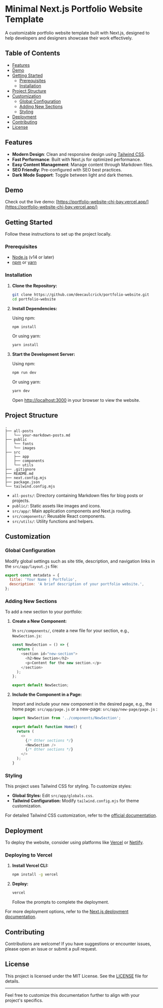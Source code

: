 # Minimal Next.js Portfolio Website Template

A customizable portfolio website template built with Next.js, designed to help developers and designers showcase their work effectively.

## Table of Contents

- [Features](#features)
- [Demo](#demo)
- [Getting Started](#getting-started)
  - [Prerequisites](#prerequisites)
  - [Installation](#installation)
- [Project Structure](#project-structure)
- [Customization](#customization)
  - [Global Configuration](#global-configuration)
  - [Adding New Sections](#adding-new-sections)
  - [Styling](#styling)
- [Deployment](#deployment)
- [Contributing](#contributing)
- [License](#license)

## Features

- **Modern Design**: Clean and responsive design using [Tailwind CSS](https://tailwindcss.com/).
- **Fast Performance**: Built with Next.js for optimized performance.
- **Easy Content Management**: Manage content through Markdown files.
- **SEO Friendly**: Pre-configured with SEO best practices.
- **Dark Mode Support**: Toggle between light and dark themes.

## Demo

Check out the live demo: [https://portfolio-website-chi-bay.vercel.app/](https://portfolio-website-chi-bay.vercel.app/)

## Getting Started

Follow these instructions to set up the project locally.

### Prerequisites

- [Node.js](https://nodejs.org/) (v14 or later)
- [npm](https://www.npmjs.com/) or [yarn](https://yarnpkg.com/)

### Installation

1. **Clone the Repository:**

   ```bash
   git clone https://github.com/deecaulcrick/portfolio-website.git
   cd portfolio-website
   ```

2. **Install Dependencies:**

   Using npm:

   ```bash
   npm install
   ```

   Or using yarn:

   ```bash
   yarn install
   ```

3. **Start the Development Server:**

   Using npm:

   ```bash
   npm run dev
   ```

   Or using yarn:

   ```bash
   yarn dev
   ```

   Open [http://localhost:3000](http://localhost:3000) in your browser to view the website.

## Project Structure

```
.
├── all-posts
│   └── your-markdown-posts.md
├── public
│   └── fonts
│   └── images
├── src
│   ├── app
│   ├── components
│   └── utils
├── .gitignore
├── README.md
├── next.config.mjs
├── package.json
└── tailwind.config.mjs
```

- `all-posts/`: Directory containing Markdown files for blog posts or projects.
- `public/`: Static assets like images and icons.
- `src/app/`: Main application components and Next.js routing.
- `src/components/`: Reusable React components.
- `src/utils/`: Utility functions and helpers.

## Customization

### Global Configuration

Modify global settings such as site title, description, and navigation links in the `src/app/layout.js` file:

```javascript
export const metadata = {
  title: 'Your Name | Portfolio',
  description: 'A brief description of your portfolio website.',
};
```

### Adding New Sections

To add a new section to your portfolio:

1. **Create a New Component:**

   In `src/components/`, create a new file for your section, e.g., `NewSection.js`:

   ```javascript
   const NewSection = () => {
     return (
       <section id="new-section">
         <h2>New Section</h2>
         <p>Content for the new section.</p>
       </section>
     );
   };

   export default NewSection;
   ```

2. **Include the Component in a Page:**

   Import and include your new component in the desired page, e.g., the home page: `src/app/page.js` or a new-page: `src/app/new-page/page.js` :

   ```javascript
   import NewSection from '../components/NewSection';

   export default function Home() {
     return (
       <>
         {/* Other sections */}
         <NewSection />
         {/* Other sections */}
       </>
     );
   }
   ```

### Styling

This project uses Tailwind CSS for styling. To customize styles:

- **Global Styles:** Edit `src/app/globals.css`.
- **Tailwind Configuration:** Modify `tailwind.config.mjs` for theme customization.

For detailed Tailwind CSS customization, refer to the [official documentation](https://tailwindcss.com/docs/configuration).

## Deployment

To deploy the website, consider using platforms like [Vercel](https://vercel.com/) or [Netlify](https://www.netlify.com/).

### Deploying to Vercel

1. **Install Vercel CLI:**

   ```bash
   npm install -g vercel
   ```

2. **Deploy:**

   ```bash
   vercel
   ```

   Follow the prompts to complete the deployment.

For more deployment options, refer to the [Next.js deployment documentation](https://nextjs.org/docs/deployment).

## Contributing

Contributions are welcome! If you have suggestions or encounter issues, please open an issue or submit a pull request.

## License

This project is licensed under the MIT License. See the [LICENSE](LICENSE) file for details.

---

Feel free to customize this documentation further to align with your project's specifics. 
